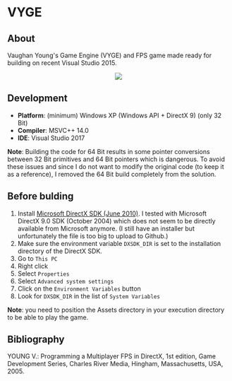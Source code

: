 # VYGE

## About
Vaughan Young's Game Engine (VYGE) and FPS game made ready for building on recent Visual Studio 2015.
<p align="center"><img src="https://github.com/matt77hias/VYGE/blob/master/res/FPS.png"></p>

## Development
* **Platform**: (minimum) Windows XP (Windows API + DirectX 9) (only 32 Bit)
* **Compiler**: MSVC++ 14.0
* **IDE**: Visual Studio 2017

**Note**: Building the code for 64 Bit results in some pointer conversions between 32 Bit primitives and 64 Bit pointers which is dangerous. To avoid these issues and since I do not want to modify the original code (to keep it as a reference), I removed the 64 Bit build completely from the solution.

## Before bulding
1. Install [Microsoft DirectX SDK (June 2010)](https://www.microsoft.com/en-us/download/details.aspx?id=6812). I tested with Microsoft DirectX 9.0 SDK (October 2004) which does not seem to be directly available from Microsoft anymore. (I still have an installer but unfortunately the file is too big to upload to Github.)
2. Make sure the environment variable `DXSDK_DIR` is set to the installation directory of the DirectX SDK.
  1. Go to `This PC`
  2. Right click
  3. Select `Properties`
  4. Select `Advanced system settings`
  5. Click on the `Environment Variables` button
  6. Look for `DXSDK_DIR` in the list of `System Variables`
  
**Note**: you need to position the Assets directory in your execution directory to be able to play the game.

## Bibliography
YOUNG V.: Programming a Multiplayer FPS in DirectX, 1st edition, Game Development Series, Charles River Media, Hingham, Massachusetts, USA, 2005.
